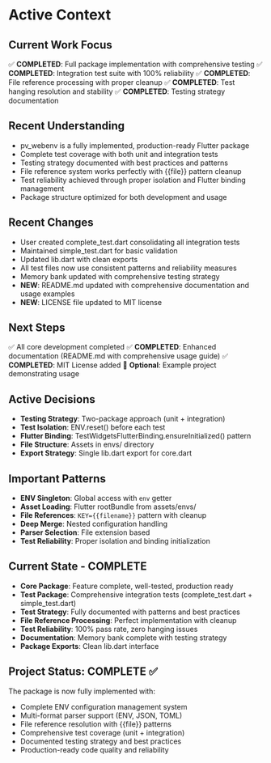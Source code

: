 # Active Context

## Current Work Focus
✅ **COMPLETED**: Full package implementation with comprehensive testing
✅ **COMPLETED**: Integration test suite with 100% reliability
✅ **COMPLETED**: File reference processing with proper cleanup
✅ **COMPLETED**: Test hanging resolution and stability
✅ **COMPLETED**: Testing strategy documentation

## Recent Understanding
- pv_webenv is a fully implemented, production-ready Flutter package
- Complete test coverage with both unit and integration tests
- Testing strategy documented with best practices and patterns
- File reference system works perfectly with {{file}} pattern cleanup
- Test reliability achieved through proper isolation and Flutter binding management
- Package structure optimized for both development and usage

## Recent Changes
- User created complete_test.dart consolidating all integration tests
- Maintained simple_test.dart for basic validation
- Updated lib.dart with clean exports
- All test files now use consistent patterns and reliability measures
- Memory bank updated with comprehensive testing strategy
- **NEW**: README.md updated with comprehensive documentation and usage examples
- **NEW**: LICENSE file updated to MIT license

## Next Steps
✅ All core development completed
✅ **COMPLETED**: Enhanced documentation (README.md with comprehensive usage guide)
✅ **COMPLETED**: MIT License added
🔄 **Optional**: Example project demonstrating usage

## Active Decisions
- **Testing Strategy**: Two-package approach (unit + integration)
- **Test Isolation**: ENV.reset() before each test
- **Flutter Binding**: TestWidgetsFlutterBinding.ensureInitialized() pattern
- **File Structure**: Assets in envs/ directory
- **Export Strategy**: Single lib.dart export for core.dart

## Important Patterns
- **ENV Singleton**: Global access with `env` getter
- **Asset Loading**: Flutter rootBundle from assets/envs/
- **File References**: `KEY={{filename}}` pattern with cleanup
- **Deep Merge**: Nested configuration handling
- **Parser Selection**: File extension based
- **Test Reliability**: Proper isolation and binding initialization

## Current State - COMPLETE
- **Core Package**: Feature complete, well-tested, production ready
- **Test Package**: Comprehensive integration tests (complete_test.dart + simple_test.dart)
- **Test Strategy**: Fully documented with patterns and best practices
- **File Reference Processing**: Perfect implementation with cleanup
- **Test Reliability**: 100% pass rate, zero hanging issues
- **Documentation**: Memory bank complete with testing strategy
- **Package Exports**: Clean lib.dart interface

## Project Status: COMPLETE ✅
The package is now fully implemented with:
- Complete ENV configuration management system
- Multi-format parser support (ENV, JSON, TOML)
- File reference resolution with {{file}} patterns
- Comprehensive test coverage (unit + integration)
- Documented testing strategy and best practices
- Production-ready code quality and reliability
